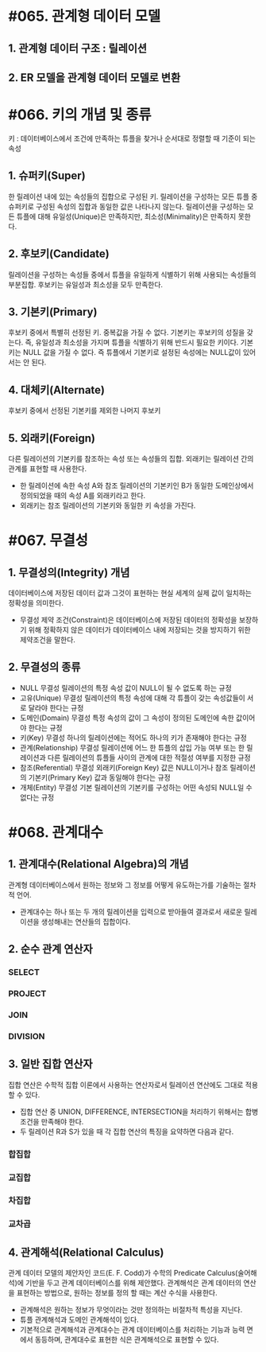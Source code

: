 # #065. 관계형 데이터 모델
## 1. 관계형 데이터 구조 : 릴레이션
## 2. ER 모델을 관계형 데이터 모델로 변환


# #066. 키의 개념 및 종류
키 : 데이터베이스에서 조건에 만족하는 튜플을 찾거나 순서대로 정렬할 때 기준이 되는 속성
## 1. 슈퍼키(Super)
한 릴레이션 내에 있는 속성들의 집합으로 구성된 키. 릴레이션을 구성하는 모든 튜플 중 슈퍼키로 구성된 속성의 집합과 동일한 값은 나타나지 않는다.
릴레이션을 구성하는 모든 튜플에 대해 유일성(Unique)은 만족하지만, 최소성(Minimality)은 만족하지 못한다.
## 2. 후보키(Candidate)
릴레이션을 구성하는 속성들 중에서 튜플을 유일하게 식별하기 위해 사용되는 속성들의 부분집합.
후보키는 유일성과 최소성을 모두 만족한다.
## 3. 기본키(Primary)
후보키 중에서 특별히 선정된 키. 중복값을 가질 수 없다.
기본키는 후보키의 성질을 갖는다. 즉, 유일성과 최소성을 가지며 튜플을 식별하기 위해 반드시 필요한 키이다.
기본키는 NULL 값을 가질 수 없다. 즉 튜플에서 기본키로 설정된 속성에는 NULL값이 있어서는 안 된다.
## 4. 대체키(Alternate)
후보키 중에서 선정된 기본키를 제외한 나머지 후보키
## 5. 외래키(Foreign)
다른 릴레이션의 기본키를 참조하는 속성 또는 속성들의 집합.
외래키는 릴레이션 간의 관계를 표현할 때 사용한다.
- 한 릴레이션에 속한 속성 A와 참조 릴레이션의 기본키인 B가 동일한 도메인상에서 정의되었을 때의 속성 A를 외래키라고 한다.
- 외래키는 참조 릴레이션의 기본키와 동일한 키 속성을 가진다.


# #067. 무결성
## 1. 무결성의(Integrity) 개념
데이터베이스에 저장된 데이터 값과 그것이 표현하는 현실 세계의 실제 값이 일치하는 정확성을 의미한다.
- 무결성 제약 조건(Constraint)은 데이터베이스에 저장된 데이터의 정확성을 보장하기 위해 정확하지 않은 데이터가 데이터베이스 내에 저장되는 것을 방지하기 위한 제약조건을 말한다.
## 2. 무결성의 종류
- NULL 무결성
릴레이션의 특정 속성 값이 NULL이 될 수 없도록 하는 규정
- 고유(Unique) 무결성
릴레이션의 특정 속성에 대해 각 튜플이 갖는 속성값들이 서로 달라야 한다는 규정
- 도메인(Domain) 무결성
특정 속성의 값이 그 속성이 정의된 도메인에 속한 값이어야 한다는 규정
- 키(Key) 무결성
하나의 릴레이션에는 적어도 하나의 키가 존재해야 한다는 규정
- 관계(Relationship) 무결성
릴레이션에 어느 한 튜플의 삽입 가능 여부 또는 한 릴레이션과 다른 릴레이션의 튜플들 사이의 관계에 대한 적절성 여부를 지정한 규정
- 참조(Referential) 무결성
외래키(Foreign Key) 값은 NULL이거나 참조 릴레이션의 기본키(Primary Key) 값과 동일해야 한다는 규정
- 개체(Entity) 무결성
기본 릴레이션의 기본키를 구성하는 어떤 속성되 NULL일 수 없다는 규정


# #068. 관계대수
## 1. 관계대수(Relational Algebra)의 개념
관계형 데이터베이스에서 원하는 정보와 그 정보를 어떻게 유도하는가를 기술하는 절차적 언어.
- 관계대수는 하나 또는 두 개의 릴레이션을 입력으로 받아들여 결과로서 새로운 릴레이션을 생성해내는 연산들의 집합이다.
## 2. 순수 관계 연산자
### SELECT
### PROJECT
### JOIN
### DIVISION
## 3. 일반 집합 연산자
집합 연산은 수학적 집합 이론에서 사용하는 연산자로서 릴레이션 연산에도 그대로 적용할 수 있다.
- 집합 연산 중 UNION, DIFFERENCE, INTERSECTION을 처리하기 위해서는 합병 조건을 만족해야 한다.
- 두 릴레이션 R과 S가 있을 때 각 집합 연산의 특징을 요약하면 다음과 같다.
### 합집합
### 교집합
### 차집합
### 교차곱
## 4. 관계해석(Relational Calculus)
관계 데이터 모델의 제안자인 코드(E. F. Codd)가 수학의 Predicate Calculus(술어해석)에 기반을 두고 관계 데이터베이스를 위해 제안했다.
관계해석은 관계 데이터의 연산을 표현하는 방법으로, 원하는 정보를 정의 할 때는 계산 수식을 사용한다.
- 관계해석은 원하는 정보가 무엇이라는 것만 정의하는 비절차적 특성을 지닌다.
- 튜플 관계해석과 도메인 관계해석이 있다.
- 기본적으로 관계해석과 관계대수는 관계 데이터베이스를 처리하는 기능과 능력 면에서 동등하며, 관계대수로 표현한 식은 관계해석으로 표현할 수 있다.
